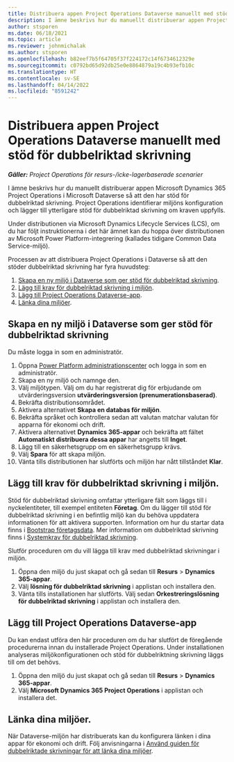 ```yaml
---
title: Distribuera appen Project Operations Dataverse manuellt med stöd för dubbelriktad skrivning
description: I ämne beskrivs hur du manuellt distribuerar appen Project Operations Dataverse så att den har stöd för dubbelriktad skrivning.
author: stsporen
ms.date: 06/18/2021
ms.topic: article
ms.reviewer: johnmichalak
ms.author: stsporen
ms.openlocfilehash: b82eef7b5f64705f37f224172c14f6734612329e
ms.sourcegitcommit: c0792bd65d92db25e0e8864879a19c4b93efb10c
ms.translationtype: HT
ms.contentlocale: sv-SE
ms.lasthandoff: 04/14/2022
ms.locfileid: "8591242"
---
```

# <a name="manually-deploy-the-project-operations-dataverse-app-with-dual-write-support"></a>Distribuera appen Project Operations Dataverse manuellt med stöd för dubbelriktad skrivning

_**Gäller:** Project Operations för resurs-/icke-lagerbaserade scenarier_

I ämne beskrivs hur du manuellt distribuerar appen Microsoft Dynamics 365 Project Operations i Microsoft Dataverse så att den har stöd för dubbelriktad skrivning. Project Operations identifierar miljöns konfiguration och lägger till ytterligare stöd för dubbelriktad skrivning om kraven uppfylls.

Under distributionen via Microsoft Dynamics Lifecycle Services (LCS), om du har följt instruktionerna i det här ämnet kan du hoppa över distributionen av Microsoft Power Platform-integrering (kallades tidigare Common Data Service-miljö).

Processen av att distribuera Project Operations i Dataverse så att den stöder dubbelriktad skrivning har fyra huvudsteg:

1. [Skapa en ny miljö i Dataverse som ger stöd för dubbelriktad skrivning](#create).
2. [Lägg till krav för dubbelriktad skrivning i miljön](#prerequisites).
3. [Lägg till Project Operations Dataverse-app](#dataverse).
4. [Länka dina miljöer](#link).

## <a name="create-a-new-environment-in-dataverse-that-supports-dual-write"></a><a name="create"></a>Skapa en ny miljö i Dataverse som ger stöd för dubbelriktad skrivning

Du måste logga in som en administratör.

1. Öppna [Power Platform administrationscenter](https://admin.powerplatform.com) och logga in som en administratör.
2. Skapa en ny miljö och namnge den.
3. Välj miljötypen. Välj om du har registrerat dig för erbjudande om utvärderingsversion **utvärderingsversion (prenumerationsbaserad)**.
4. Bekräfta distributionsområdet.
5. Aktivera alternativet **Skapa en databas för miljön**. 
6. Bekräfta språket och kontrollera sedan att valutan matchar valutan för apparna för ekonomi och drift.
7. Aktivera alternativet **Dynamics 365-appar** och bekräfta att fältet **Automatiskt distribuera dessa appar** har angetts till **Inget**.
8. Lägg till en säkerhetsgrupp om en säkerhetsgrupp krävs.
9. Välj **Spara** för att skapa miljön.
10. Vänta tills distributionen har slutförts och miljön har nått tillståndet **Klar**.

## <a name="add-dual-write-prerequisites-to-the-environment"></a><a name="prerequisites"></a>Lägg till krav för dubbelriktad skrivning i miljön.

Stöd för dubbelriktad skrivning omfattar ytterligare fält som läggs till i nyckelentiteter, till exempel entiteten **Företag**. Om du lägger till stöd för dubbelriktad skrivning i en befintlig miljö kan du behöva uppdatera informationen för att aktivera supporten. Information om hur du startar data finns i [Bootstrap företagsdata](/dynamics365/fin-ops-core/dev-itpro/data-entities/dual-write/bootstrap-company-data). Mer information om dubbelriktad skrivning finns i [Systemkrav för dubbelriktad skrivning](/dynamics365/fin-ops-core/dev-itpro/data-entities/dual-write/dual-write-system-req).

Slutför proceduren om du vill lägga till krav med dubbelriktad skrivningar i miljön.

1. Öppna den miljö du just skapat och gå sedan till **Resurs** \> **Dynamics 365-appar**.
2. Välj **lösning för dubbelriktad skrivning** i applistan och installera den.
3. Vänta tills installationen har slutförts. Välj sedan **Orkestreringslösning för dubbelriktad skrivning** i applistan och installera den.

## <a name="add-the-project-operations-dataverse-app"></a><a name="dataverse"></a>Lägg till Project Operations Dataverse-app

Du kan endast utföra den här proceduren om du har slutfört de föregående procedurerna innan du installerade Project Operations. Under installationen analyseras miljökonfigurationen och stöd för dubbelriktning skrivning läggs till om det behövs.

1. Öppna den miljö du just skapat och gå sedan till **Resurs** \> **Dynamics 365-appar**.
2. Välj **Microsoft Dynamics 365 Project Operations** i applistan och installera det.

## <a name="link-your-environments"></a><a name="link"></a>Länka dina miljöer.

När Dataverse-miljön har distribuerats kan du konfigurera länken i dina appar för ekonomi och drift. Följ anvisningarna i [Använd guiden för dubbelriktade skrivningar för att länka dina miljöer](/dynamics365/fin-ops-core/dev-itpro/data-entities/dual-write/link-your-environment).
